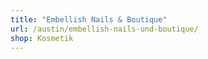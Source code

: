 ```yaml
---
title: "Embellish Nails & Boutique"
url: /austin/embellish-nails-und-boutique/
shop: Kosmetik
---
```


